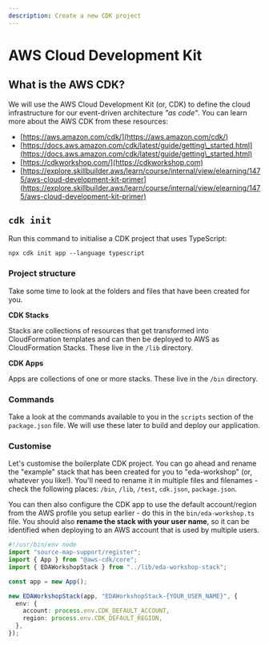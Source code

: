 ```yaml
---
description: Create a new CDK project
---
```


# AWS Cloud Development Kit

## What is the AWS CDK?

We will use the AWS Cloud Development Kit (or, CDK) to define the cloud infrastructure for our event-driven architecture _"as code"_. You can learn more about the AWS CDK from these resources:

* [https://aws.amazon.com/cdk/](https://aws.amazon.com/cdk/)
* [https://docs.aws.amazon.com/cdk/latest/guide/getting\_started.html](https://docs.aws.amazon.com/cdk/latest/guide/getting\_started.html)
* [https://cdkworkshop.com/](https://cdkworkshop.com)
* [https://explore.skillbuilder.aws/learn/course/internal/view/elearning/1475/aws-cloud-development-kit-primer](https://explore.skillbuilder.aws/learn/course/internal/view/elearning/1475/aws-cloud-development-kit-primer)

## `cdk init`

Run this command to initialise a CDK project that uses TypeScript:

```shell
npx cdk init app --language typescript
```

### Project structure

Take some time to look at the folders and files that have been created for you.

**CDK Stacks**

Stacks are collections of resources that get transformed into CloudFormation templates and can then be deployed to AWS as CloudFormation Stacks. These live in the `/lib` directory.

**CDK Apps**

Apps are collections of one or more stacks. These live in the `/bin` directory.

### Commands

Take a look at the commands available to you in the `scripts` section of the `package.json` file. We will use these later to build and deploy our application.

### Customise

Let's customise the boilerplate CDK project. You can go ahead and rename the "example" stack that has been created for you to "eda-workshop" (or, whatever you like!). You'll need to rename it in multiple files and filenames - check the following places: `/bin`, `/lib`, `/test`, `cdk.json`, `package.json`.

You can then also configure the CDK app to use the default account/region from the AWS profile you setup earlier - do this in the `bin/eda-workshop.ts` file. You should also **rename the stack with your user name**, so it can be identified when deploying to an AWS account that is used by multiple users.

```typescript
#!/usr/bin/env node
import "source-map-support/register";
import { App } from "@aws-cdk/core";
import { EDAWorkshopStack } from "../lib/eda-workshop-stack";

const app = new App();

new EDAWorkshopStack(app, "EDAWorkshopStack-{YOUR_USER_NAME}", {
  env: {
    account: process.env.CDK_DEFAULT_ACCOUNT,
    region: process.env.CDK_DEFAULT_REGION,
  },
});
```

